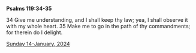 **Psalms 119:34-35**

34 Give me understanding, and I shall keep thy law; yea, I shall observe it with my whole heart. 35 Make me to go in the path of thy commandments; for therein do I delight.

[Sunday 14-January, 2024](https://getbible.net/kjv/Psalms/119/34-35)
